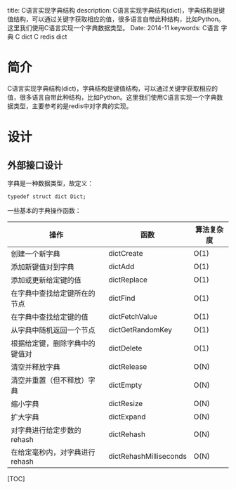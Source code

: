 title: C语言实现字典结构
description: C语言实现字典结构(dict)，字典结构是键值结构，可以通过关键字获取相应的值，很多语言自带此种结构，比如Python。这里我们使用C语言实现一个字典数据类型。
Date: 2014-11
keywords: C语言 字典
          C dict
          C redis dict


# 简介
C语言实现字典结构(dict)，字典结构是键值结构，可以通过关键字获取相应的值，很多语言自带此种结构，比如Python。这里我们使用C语言实现一个字典数据类型，主要参考的是redis中对字典的实现。

# 设计
## 外部接口设计
字典是一种数据类型，故定义：

    typedef struct dict Dict;

一些基本的字典操作函数：

| 操作 | 函数 | 算法复杂度 |
|-----|------|---------|
| 创建一个新字典 | dictCreate | O(1) |
| 添加新键值对到字典 | dictAdd | O(1) |
| 添加或更新给定键的值  | dictReplace | O(1) |
| 在字典中查找给定键所在的节点  | dictFind    | O(1) |
| 在字典中查找给定键的值 | dictFetchValue  | O(1) |
| 从字典中随机返回一个节点    | dictGetRandomKey    | O(1) |
| 根据给定键，删除字典中的键值对 | dictDelete  | O(1) |
| 清空并释放字典 | dictRelease | O(N) |
| 清空并重置（但不释放）字典   | dictEmpty   | O(N) |
| 缩小字典    | dictResize  | O(N) |
| 扩大字典    | dictExpand  | O(N) |
| 对字典进行给定步数的rehash   | dictRehash  | O(N) |
| 在给定毫秒内，对字典进行rehash  | dictRehashMilliseconds  | O(N) |







[TOC]
